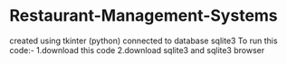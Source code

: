 # Restaurant-Management-Systems
created using tkinter (python)
connected to database sqlite3
To run this code:-
1.download this code
2.download sqlite3 and sqlite3 browser

